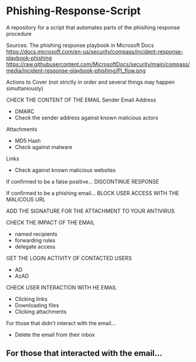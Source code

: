# Phishing-Response-Script
A repository for a script that automates parts of the phisihing response procedure

Sources:
The phishing response playbook in Microsoft Docs
https://docs.microsoft.com/en-us/security/compass/incident-response-playbook-phishing
https://raw.githubusercontent.com/MicrosoftDocs/security/main/compass/media/incident-response-playbook-phishing/PI_flow.png



Actions to Cover (not strictly in order and several things may happen simultaniously)

CHECK THE CONTENT OF THE EMAIL
Sender Email Address
- DMARC
- Check the sender address against known malicious actors

Attachments
- MD5 Hash
- Check against malware

Links
- Check against known malicious websites



If confirmed to be a false positive...
DISCONTINUE RESPONSE



If confirmed to be a phishing email...
BLOCK USER ACCESS WITH THE MALICOUS URL



ADD THE SIGNATURE FOR THE ATTACHMENT TO YOUR ANTIVIRUS



CHECK THE IMPACT OF THE EMAIL
- named recipients
- forwarding rules
- delegate access



GET THE LOGIN ACTIVITY OF CONTACTED USERS
- AD
- AzAD



CHECK USER INTERACTION WITH HE EMAIL
- Clicking links
- Downloading files
- Clicking attachments



For those that didn't interact with the email...
 - Delete the email from their inbox



For those that interacted with the email...
- 




















